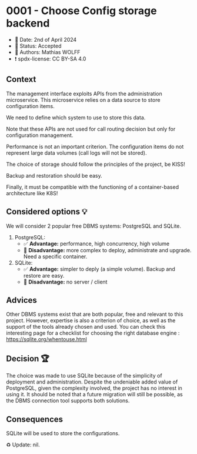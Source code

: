 # 0001 - Choose Config storage backend

- 📅 Date: 2nd of April 2024
- 🚧 Status: Accepted
- 👷 Authors: Mathias WOLFF
- ❗ spdx-license: CC BY-SA 4.0


## Context

The management interface exploits APIs from the administration microservice. 
This microservice relies on a data source to store configuration items. 

We need to define which system to use to store this data.

Note that these APIs are not used for call routing decision but only for configuration management. 

Performance is not an important criterion. The configuration items do not represent large data volumes (call logs will not be stored).

The choice of storage should follow the principles of the project, be KISS!

Backup and restoration should be easy.

Finally, it must be compatible with the functioning of a container-based architecture like K8S!

## Considered options 💡

We will consider 2 popular free DBMS systems: PostgreSQL and SQLite.

1. PostgreSQL: 
    - ✅ **Advantage:** performance, high concurrency, high volume
    - 🚫 **Disadvantage:** more complex to deploy, administrate and upgrade. Need a specific container.
2. SQLite: 
    - ✅ **Advantage:** simpler to deply (a simple volume). Backup and restore are easy.
    - 🚫 **Disadvantage:** no server / client

 
## Advices 

Other DBMS systems exist that are both popular, free and relevant to this project. However, expertise is also a criterion of choice, as well as the support of the tools already chosen and used.
You can check this interesting page for a checklist for choosing the right database engine : https://sqlite.org/whentouse.html

## Decision 🏆

The choice was made to use SQLite because of the simplicity of deployment and administration. Despite the undeniable added value of PostgreSQL, given the complexity involved, the project has no interest in using it.
It should be noted that a future migration will still be possible, as the DBMS connection tool supports both solutions.

## Consequences 

SQLite will be used to store the configurations.

♻️ Update: nil.